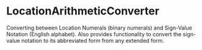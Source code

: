 # LocationArithmeticConverter
Converting between Location Numerals (binary numerals) and Sign-Value Notation (English alphabet). Also provides functionality to convert the sign-value notation to its abbreviated form from any extended form.
